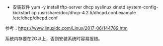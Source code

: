 
#


- 安装软件
yum -y install tftp-server dhcp syslinux xinetd system-config-kickstart
cp /usr/share/doc/dhcp-4.2.5/dhcpd.conf.example /etc/dhcp/dhcpd.conf



参考：https://www.linuxidc.com/Linux/2017-06/144789.htm


系统内存要在2G以上，否则安装系统时容易报错。
